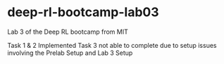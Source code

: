 # deep-rl-bootcamp-lab03
Lab 3 of the Deep RL bootcamp from MIT


Task 1 & 2 Implemented
Task 3 not able to complete due to setup issues involving the Prelab Setup and Lab 3 Setup
